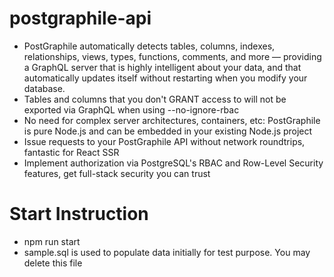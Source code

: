 # postgraphile-api

- PostGraphile automatically detects tables, columns, indexes, relationships, views, types, functions, comments, and more — providing a GraphQL server that is highly intelligent about your data, and that automatically updates itself without restarting when you modify your database.
- Tables and columns that you don't GRANT access to will not be exported via GraphQL when using --no-ignore-rbac
- No need for complex server architectures, containers, etc: PostGraphile is pure Node.js and can be embedded in your existing Node.js project
- Issue requests to your PostGraphile API without network roundtrips, fantastic for React SSR
- Implement authorization via PostgreSQL's RBAC and Row-Level Security features, get full-stack security you can trust

# Start Instruction

- npm run start
- sample.sql is used to populate data initially for test purpose. You may delete this file
